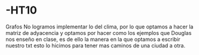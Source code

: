 # -HT10
Grafos
No logramos implementar lo del clima, por lo que optamos a hacer la matriz de adyacencia y optamos por hacer 
como los ejemplos que Douglas nos enseño en clase, es de ello la manera en la que optamos a escribir nuestro txt 
esto lo hicimos para tener mas caminos de una ciudad a otra. 

